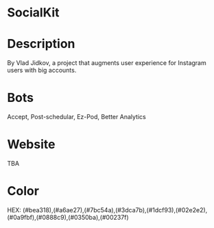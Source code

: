 # SocialKit

# Description
By Vlad Jidkov, a project that augments user experience for Instagram users with big accounts.

# Bots
Accept, Post-schedular, Ez-Pod, Better Analytics
# Website
TBA

# Color
  HEX: (#bea318),(#a6ae27),(#7bc54a),(#3dca7b),(#1dcf93),(#02e2e2),(#0a9fbf),(#0888c9),(#0350ba),(#00237f)
